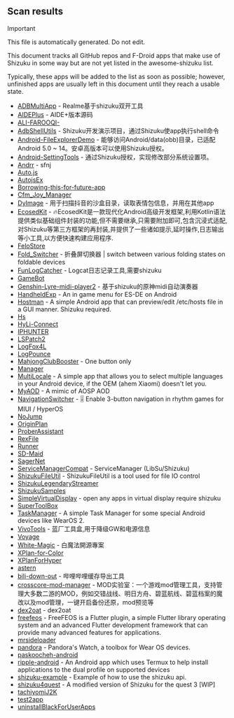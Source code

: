 ## Scan results
> [!IMPORTANT]
> This file is automatically generated. Do not edit.

This document tracks all GitHub repos and F-Droid apps that make use of Shizuku in some way but are not yet listed in the awesome-shizuku list.

Typically, these apps will be added to the list as soon as possible; however, unfinished apps are usually left in this document until they reach a usable state.

 * [ADBMultiApp](https://github.com/Mobsama/ADBMultiApp) - Realme基于shizuku双开工具
 * [AIDEPlus](https://github.com/AndroidIDE-CN/AIDEPlus) - AIDE+版本源码
 * [ALI-FAROOQI-](https://github.com/aloneftw2009/ALI-FAROOQI-)
 * [AdbShellUtils](https://github.com/xxinPro/AdbShellUtils) - Shizuku开发演示项目，通过Shizuku使app执行shell命令
 * [Android-FileExplorerDemo](https://github.com/MagicianGuo/Android-FileExplorerDemo) - 能够访问Android/data(obb)目录，已适配Android 5.0 ~ 14。安卓高版本可以使用Shizuku授权。
 * [Android-SettingTools](https://github.com/MagicianGuo/Android-SettingTools) - 通过Shizuku授权，实现修改部分系统设置项。
 * [Andrr](https://github.com/Kboxoxx/Andrr) - sfnj
 * [Auto.js](https://github.com/TonyJiangWJ/Auto.js)
 * [AutojsEx](https://github.com/LegendLHZ/AutojsEx)
 * [Borrowing-this-for-future-app](https://github.com/BenayaBertLaurent/Borrowing-this-for-future-app)
 * [Cfm_Joy_Manager](https://github.com/rlin1538/Cfm_Joy_Manager)
 * [DyImage](https://github.com/huaweikai/DyImage) - 用于扫描抖音的沙盒目录，读取表情包信息，并用在其他app
 * [EcosedKit](https://github.com/EcosedApps/EcosedKit) - 🔥EcosedKit是一款现代化Android高级开发框架,利用Kotlin语法提供类似基础组件封装的功能,但不需要继承,只需要附加即可,包含沉浸式适配,对Shizuku等第三方框架的再封装,并提供了一些诸如提示,延时操作,日志输出等小工具,以方便快速构建应用程序.
 * [FeloStore](https://github.com/Felitendo/FeloStore)
 * [Fold_Switcher](https://github.com/eiyooooo/Fold_Switcher) - 折叠屏切换器 | switch between various folding states on foldable devices
 * [FunLogCatcher](https://github.com/Hicores/FunLogCatcher) - Logcat日志记录工具,需要shizuku
 * [GameBot](https://github.com/tkkcc/GameBot)
 * [Genshin-Lyre-midi-player2](https://github.com/weixiansen574/Genshin-Lyre-midi-player2) - 基于shizuku的原神midi自动演奏器
 * [HandheldExp](https://github.com/Teppichseite/HandheldExp) - An in game menu for ES-DE on Android
 * [Hostman](https://github.com/LinZong/Hostman) - A simple Android app that can preview/edit /etc/hosts file in a GUI manner. Shizuku required.
 * [Hs](https://github.com/keluokeda/Hs)
 * [HyLi-Connect](https://github.com/Lyxot/HyLi-Connect)
 * [IPHUNTER](https://github.com/MosetiObadiah/IPHUNTER)
 * [LSPatch2](https://github.com/TeamConceptKR/LSPatch2)
 * [LogFox4L](https://github.com/vaginessa/LogFox4L)
 * [LogPounce](https://github.com/KaranveerB/LogPounce)
 * [MahjongClubBooster](https://github.com/OlegPV2/MahjongClubBooster) - One button only
 * [Manager](https://github.com/Felocord/Manager)
 * [MultiLocale](https://github.com/Nightdavisao/MultiLocale) - A simple app that allows you to select multiple languages in your Android device, if the OEM (ahem Xiaomi) doesn't let you.
 * [MyAOD](https://github.com/Uvneshkumar/MyAOD) - A mimic of AOSP AOD
 * [NavigationSwitcher](https://github.com/chiyuki0325/NavigationSwitcher) - 🎚️ Enable 3-button navigation in rhythm games for MIUI / HyperOS
 * [NoJump](https://github.com/Mufanc/NoJump)
 * [OriginPlan](https://github.com/ItosEO/OriginPlan)
 * [ProberAssistant](https://github.com/ZhuRuoLing/ProberAssistant)
 * [RexFile](https://github.com/Ruyomi/RexFile)
 * [Runner](https://github.com/yangFenTuoZi/Runner)
 * [SD-Maid](https://github.com/Chadisak/SD-Maid)
 * [SagerNet](https://github.com/maskedeken/SagerNet)
 * [ServiceManagerCompat](https://github.com/SanmerApps/ServiceManagerCompat) - ServiceManager (LibSu/Shizuku)
 * [ShizukuFileUtil](https://github.com/answer2/ShizukuFileUtil) - ShizukuFileUtil is a tool used for file IO control
 * [ShizukuLegendaryStreamer](https://github.com/Harshshah6/ShizukuLegendaryStreamer)
 * [ShizukuSamples](https://github.com/LinerSRT/ShizukuSamples)
 * [SimpleVirtualDisplay](https://github.com/kangrio/SimpleVirtualDisplay) - open any apps in virtual display require shizuku
 * [SuperToolBox](https://github.com/dudu-Dev0/SuperToolBox)
 * [TaskManager](https://github.com/java30433/TaskManager) - A simple Task Manager for some special Android devices like WearOS 2.
 * [VivoTools](https://github.com/ItosEO/VivoTools) - 蓝厂工具盒,用于降级GW和电源信息
 * [Voyage](https://github.com/rgsngdha/Voyage)
 * [White-Magic](https://github.com/KennyYang0726/White-Magic) - 白魔法開源專案
 * [XPlan-for-Color](https://github.com/ItosEO/XPlan-for-Color)
 * [XPlanForHyper](https://github.com/ItosEO/XPlanForHyper)
 * [astern](https://github.com/maxregnerklos/astern)
 * [bili-down-out](https://github.com/10miaomiao/bili-down-out) - 哔哩哔哩缓存导出工具
 * [crosscore-mod-manager](https://github.com/laoxinH/crosscore-mod-manager) - MOD实验室：一个游戏mod管理工具，支持管理大多数二游的MOD，例如交错战线、明日方舟、碧蓝航线、碧蓝档案的魔改以及mod管理，一键开启备份还原，mod预览等
 * [dex2oat](https://github.com/fansangg/dex2oat) - dex2oat
 * [freefeos](https://github.com/freefeos/freefeos) - FreeFEOS is a Flutter plugin, a simple Flutter library operating system and an advanced Flutter development framework that can provide many advanced features for applications.
 * [mrsideloader](https://github.com/maxregnerklos/mrsideloader)
 * [pandora](https://github.com/maisymoe/pandora) - Pandora's Watch, a toolbox for Wear OS devices.
 * [paskoocheh-android](https://github.com/ASL-19/paskoocheh-android)
 * [ripple-android](https://github.com/husmus00/ripple-android) - An Android app which uses Termux to help install applications to the dual profile on supported devices
 * [shizuku-example](https://github.com/aquilesTrindade/shizuku-example) - Example of how to use the shizuku api.
 * [shizuku4quest](https://github.com/metalex201/shizuku4quest) - A modified version of Shizuku for the quest 3 [WIP]
 * [tachiyomiJ2K](https://github.com/cuong-tran/tachiyomiJ2K)
 * [test2app](https://github.com/maxregnerklos/test2app)
 * [uninstallBlackForUserApps](https://github.com/sbmatch/uninstallBlackForUserApps)
